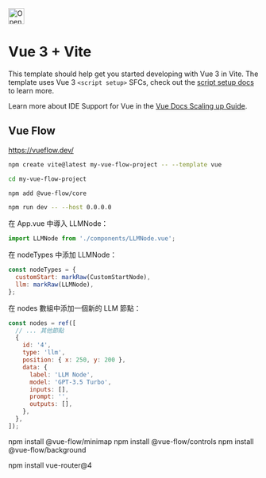 <a href="https://idx.google.com/import?url=https%3A%2F%2Fgithub.com%2Fsamzhu%2Fmy-vue-flow-project">
  <img
    height="32"
    alt="Open in IDX"
    src="https://cdn.idx.dev/btn/open_light_32.svg">
</a>

# Vue 3 + Vite


This template should help get you started developing with Vue 3 in Vite. The template uses Vue 3 `<script setup>` SFCs, check out the [script setup docs](https://v3.vuejs.org/api/sfc-script-setup.html#sfc-script-setup) to learn more.

Learn more about IDE Support for Vue in the [Vue Docs Scaling up Guide](https://vuejs.org/guide/scaling-up/tooling.html#ide-support).

## Vue Flow

https://vueflow.dev/

``` bash
npm create vite@latest my-vue-flow-project -- --template vue

cd my-vue-flow-project

npm add @vue-flow/core

npm run dev -- --host 0.0.0.0
```


在 App.vue 中導入 LLMNode：

``` js
import LLMNode from './components/LLMNode.vue';
```

在 nodeTypes 中添加 LLMNode：
``` js
const nodeTypes = {
  customStart: markRaw(CustomStartNode),
  llm: markRaw(LLMNode),
};
```

在 nodes 數組中添加一個新的 LLM 節點：
``` js
const nodes = ref([
  // ... 其他節點
  { 
    id: '4',
    type: 'llm', 
    position: { x: 250, y: 200 },
    data: { 
      label: 'LLM Node',
      model: 'GPT-3.5 Turbo',
      inputs: [],
      prompt: '',
      outputs: [],
    },
  },
]);
```

npm install @vue-flow/minimap
npm install @vue-flow/controls
npm install @vue-flow/background

npm install vue-router@4